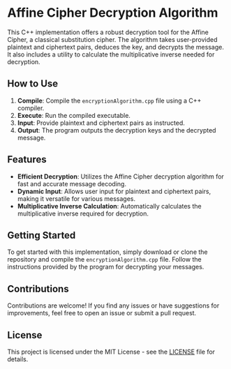 # Affine Cipher Decryption Algorithm

This C++ implementation offers a robust decryption tool for the Affine Cipher, a classical substitution cipher. The algorithm takes user-provided plaintext and ciphertext pairs, deduces the key, and decrypts the message. It also includes a utility to calculate the multiplicative inverse needed for decryption. 

## How to Use

1. **Compile**: Compile the `encryptionAlgorithm.cpp` file using a C++ compiler.
2. **Execute**: Run the compiled executable.
3. **Input**: Provide plaintext and ciphertext pairs as instructed.
4. **Output**: The program outputs the decryption keys and the decrypted message.

## Features

- **Efficient Decryption**: Utilizes the Affine Cipher decryption algorithm for fast and accurate message decoding.
- **Dynamic Input**: Allows user input for plaintext and ciphertext pairs, making it versatile for various messages.
- **Multiplicative Inverse Calculation**: Automatically calculates the multiplicative inverse required for decryption.

## Getting Started

To get started with this implementation, simply download or clone the repository and compile the `encryptionAlgorithm.cpp` file. Follow the instructions provided by the program for decrypting your messages.

## Contributions

Contributions are welcome! If you find any issues or have suggestions for improvements, feel free to open an issue or submit a pull request.

## License

This project is licensed under the MIT License - see the [LICENSE](LICENSE) file for details.
